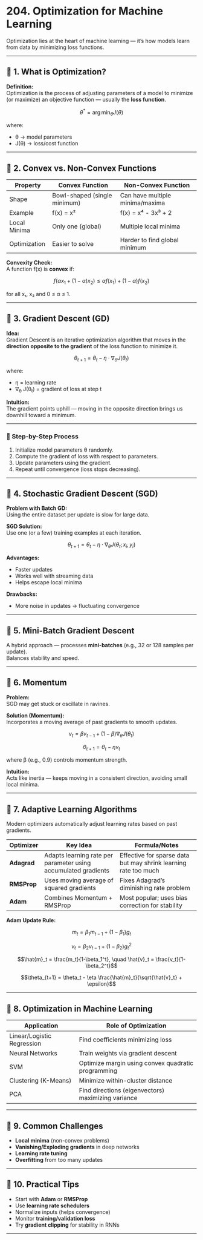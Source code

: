 
# 204. Optimization for Machine Learning

Optimization lies at the heart of machine learning — it’s how models learn from data by minimizing loss functions.

---

## 🔹 1. What is Optimization?

**Definition:**  
Optimization is the process of adjusting parameters of a model to minimize (or maximize) an objective function — usually the **loss function**.

```math
\theta^* = \arg\min_{\theta} J(\theta)
```

where:
- &theta; → model parameters  
- J(&theta;) → loss/cost function


---

## 🔹 2. Convex vs. Non-Convex Functions

| Property | Convex Function | Non-Convex Function |
|-----------|------------------|--------------------|
| Shape | Bowl-shaped (single minimum) | Can have multiple minima/maxima |
| Example | f(x) = x² | f(x) = x⁴ - 3x³ + 2 |
| Local Minima | Only one (global) | Multiple local minima |
| Optimization | Easier to solve | Harder to find global minimum |

**Convexity Check:**  
A function f(x) is **convex** if:
```math
f(\alpha x_1 + (1-\alpha)x_2) \leq \alpha f(x_1) + (1-\alpha)f(x_2)
```
for all x₁, x₂ and 0 ≤ α ≤ 1.

---

## 🔹 3. Gradient Descent (GD)

**Idea:**  
Gradient Descent is an iterative optimization algorithm that moves in the **direction opposite to the gradient** of the loss function to minimize it.

```math
\theta_{t+1} = \theta_t - \eta \cdot \nabla_\theta J(\theta_t)
```

where:  
- &eta; = learning rate  
- &nabla;<sub>&theta;</sub> J(&theta;<sub>t</sub>) = gradient of loss at step t


**Intuition:**  
The gradient points uphill — moving in the opposite direction brings us downhill toward a minimum.

---

### 🔸 Step-by-Step Process
1. Initialize model parameters θ randomly.  
2. Compute the gradient of loss with respect to parameters.  
3. Update parameters using the gradient.  
4. Repeat until convergence (loss stops decreasing).

---

## 🔹 4. Stochastic Gradient Descent (SGD)

**Problem with Batch GD:**  
Using the entire dataset per update is slow for large data.

**SGD Solution:**  
Use one (or a few) training examples at each iteration.

```math
\theta_{t+1} = \theta_t - \eta \cdot \nabla_\theta J(\theta_t; x_i, y_i)
```

**Advantages:**  
- Faster updates  
- Works well with streaming data  
- Helps escape local minima  

**Drawbacks:**  
- More noise in updates → fluctuating convergence  

---

## 🔹 5. Mini-Batch Gradient Descent

A hybrid approach — processes **mini-batches** (e.g., 32 or 128 samples per update).  
Balances stability and speed.

---

## 🔹 6. Momentum

**Problem:**  
SGD may get stuck or oscillate in ravines.

**Solution (Momentum):**  
Incorporates a moving average of past gradients to smooth updates.

```math
v_t = \beta v_{t-1} + (1-\beta) \nabla_\theta J(\theta_t)
```
```math
\theta_{t+1} = \theta_t - \eta v_t
```

where β (e.g., 0.9) controls momentum strength.

**Intuition:**  
Acts like inertia — keeps moving in a consistent direction, avoiding small local minima.

---

## 🔹 7. Adaptive Learning Algorithms

Modern optimizers automatically adjust learning rates based on past gradients.

| Optimizer | Key Idea | Formula/Notes |
|------------|-----------|---------------|
| **Adagrad** | Adapts learning rate per parameter using accumulated gradients | Effective for sparse data but may shrink learning rate too much |
| **RMSProp** | Uses moving average of squared gradients | Fixes Adagrad’s diminishing rate problem |
| **Adam** | Combines Momentum + RMSProp | Most popular; uses bias correction for stability |

**Adam Update Rule:**
```math
m_t = \beta_1 m_{t-1} + (1-\beta_1) g_t
```
```math
v_t = \beta_2 v_{t-1} + (1-\beta_2) g_t^2
```
```math
\hat{m}_t = \frac{m_t}{1-\beta_1^t}, \quad \hat{v}_t = \frac{v_t}{1-\beta_2^t}
```
```math
\theta_{t+1} = \theta_t - \eta \frac{\hat{m}_t}{\sqrt{\hat{v}_t} + \epsilon}
```

---

## 🔹 8. Optimization in Machine Learning

| Application | Role of Optimization |
|--------------|----------------------|
| Linear/Logistic Regression | Find coefficients minimizing loss |
| Neural Networks | Train weights via gradient descent |
| SVM | Optimize margin using convex quadratic programming |
| Clustering (K-Means) | Minimize within-cluster distance |
| PCA | Find directions (eigenvectors) maximizing variance |

---

## 🔹 9. Common Challenges

- **Local minima** (non-convex problems)  
- **Vanishing/Exploding gradients** in deep networks  
- **Learning rate tuning**  
- **Overfitting** from too many updates  

---

## 🔹 10. Practical Tips

- Start with **Adam** or **RMSProp**  
- Use **learning rate schedulers**  
- Normalize inputs (helps convergence)  
- Monitor **training/validation loss**  
- Try **gradient clipping** for stability in RNNs  

---
